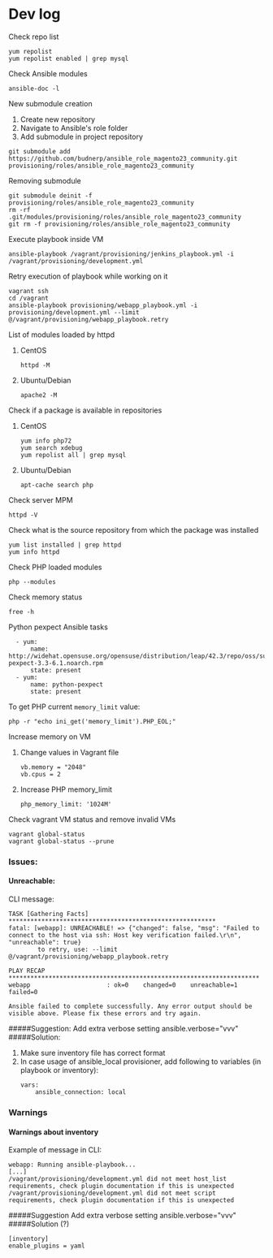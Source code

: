 # Dev log

Check repo list
```
yum repolist
yum repolist enabled | grep mysql
```

Check Ansible modules
```
ansible-doc -l
```

New submodule creation
1. Create new repository
2. Navigate to Ansible's role folder 
3. Add submodule in project repository
```
git submodule add https://github.com/budnerp/ansible_role_magento23_community.git provisioning/roles/ansible_role_magento23_community
```

Removing submodule
```
git submodule deinit -f provisioning/roles/ansible_role_magento23_community
rm -rf .git/modules/provisioning/roles/ansible_role_magento23_community
git rm -f provisioning/roles/ansible_role_magento23_community
```

Execute playbook inside VM
```
ansible-playbook /vagrant/provisioning/jenkins_playbook.yml -i /vagrant/provisioning/development.yml
```

Retry execution of playbook while working on it
```
vagrant ssh
cd /vagrant
ansible-playbook provisioning/webapp_playbook.yml -i provisioning/development.yml --limit @/vagrant/provisioning/webapp_playbook.retry
```

List of modules loaded by httpd
1. CentOS
    ```
    httpd -M
    ```
2. Ubuntu/Debian
    ```
    apache2 -M
    ```

Check if a package is available in repositories
1. CentOS
    ```
    yum info php72
    yum search xdebug
    yum repolist all | grep mysql
    ```
2. Ubuntu/Debian
    ```
    apt-cache search php 
    ```

Check server MPM
```
httpd -V
```

Check what is the source repository from which the package was installed
```
yum list installed | grep httpd
yum info httpd 
```

Check PHP loaded modules
```
php --modules
```

Check memory status
```
free -h
```

Python pexpect Ansible tasks
```
  - yum:
      name: http://widehat.opensuse.org/opensuse/distribution/leap/42.3/repo/oss/suse/noarch/python-pexpect-3.3-6.1.noarch.rpm
      state: present
  - yum:
      name: python-pexpect
      state: present
```

To get PHP current `memory_limit` value:
```
php -r "echo ini_get('memory_limit').PHP_EOL;"
```

Increase memory on VM
1. Change values in Vagrant file
    ```
    vb.memory = "2048"
    vb.cpus = 2
    ```
2. Increase PHP memory_limit
    ```
    php_memory_limit: '1024M'
    ```

Check vagrant VM status and remove invalid VMs 
```
vagrant global-status
vagrant global-status --prune
```    

### Issues:
#### Unreachable:
CLI message:
```
TASK [Gathering Facts] *********************************************************
fatal: [webapp]: UNREACHABLE! => {"changed": false, "msg": "Failed to connect to the host via ssh: Host key verification failed.\r\n", "unreachable": true}
        to retry, use: --limit @/vagrant/provisioning/webapp_playbook.retry

PLAY RECAP *********************************************************************
webapp                     : ok=0    changed=0    unreachable=1    failed=0

Ansible failed to complete successfully. Any error output should be
visible above. Please fix these errors and try again.

```
#####Suggestion:
Add extra verbose setting ansible.verbose="vvv"
#####Solution:
1. Make sure inventory file has correct format
2. In case usage of ansible_local provisioner, add following to variables (in playbook or inventory):
    ```
    vars:
        ansible_connection: local
    ```

### Warnings
#### Warnings about inventory
Example of message in CLI:
```
webapp: Running ansible-playbook...
[...]
/vagrant/provisioning/development.yml did not meet host_list requirements, check plugin documentation if this is unexpected
/vagrant/provisioning/development.yml did not meet script requirements, check plugin documentation if this is unexpected
```
#####Suggestion
Add extra verbose setting ansible.verbose="vvv"
#####Solution (?)
```
[inventory]
enable_plugins = yaml
```
